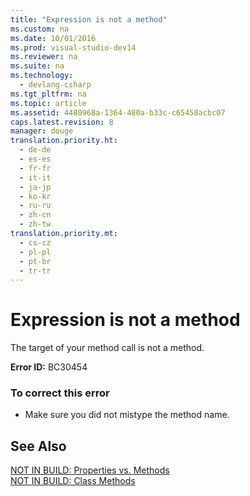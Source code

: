 ```yaml
---
title: "Expression is not a method"
ms.custom: na
ms.date: 10/01/2016
ms.prod: visual-studio-dev14
ms.reviewer: na
ms.suite: na
ms.technology: 
  - devlang-csharp
ms.tgt_pltfrm: na
ms.topic: article
ms.assetid: 4480968a-1364-480a-b33c-c65458acbc07
caps.latest.revision: 8
manager: douge
translation.priority.ht: 
  - de-de
  - es-es
  - fr-fr
  - it-it
  - ja-jp
  - ko-kr
  - ru-ru
  - zh-cn
  - zh-tw
translation.priority.mt: 
  - cs-cz
  - pl-pl
  - pt-br
  - tr-tr
---
```

# Expression is not a method
The target of your method call is not a method.  
  
 **Error ID:** BC30454  
  
### To correct this error  
  
-   Make sure you did not mistype the method name.  
  
## See Also  
 [NOT IN BUILD: Properties vs. Methods](assetId:///8822c325-a360-402d-98f5-7a9b4a1b13bf)   
 [NOT IN BUILD: Class Methods](assetId:///326214bb-6367-48e7-bb24-714844791400)